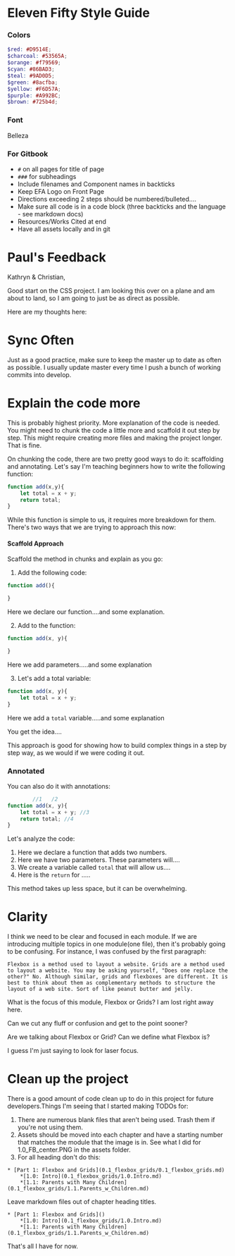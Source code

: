# Eleven Fifty Style Guide

### Colors

```scss
$red: #D9514E;
$charcoal: #53565A;
$orange: #f79569;
$cyan: #86BAD3;
$teal: #9AD0D5;
$green: #8acfba;
$yellow: #F6D57A;
$purple: #A992BC;
$brown: #725b4d;
```

### Font
Belleza

### For Gitbook
- `#` on all pages for title of page
- `###` for subheadings
- Include filenames and Component names in backticks
- Keep EFA Logo on Front Page
- Directions exceeding 2 steps should be numbered/bulleted….
- Make sure all code is in a code block (three backticks and the language - see markdown docs) 
- Resources/Works Cited at end
- Have all assets locally and in git





# Paul's Feedback
Kathryn & Christian,

Good start on the CSS project. I am looking this over on a plane and am about to land, so I am going to just be as direct as possible.


Here are my thoughts here:

# Sync Often
Just as a good practice, make sure to keep the master up to date as often as possible. I usually update master every time I push a bunch of working commits into develop. 

# Explain the code more
This is probably highest priority. More explanation of the code is needed. You might need to chunk the code a little more and scaffold it out step by step. This might require creating more files and making the project longer. That is fine. 

On chunking the code, there are two pretty good ways to do it: scaffolding and annotating. Let's say I'm teaching beginners how to write the following function:

```js
function add(x,y){
    let total = x + y;
    return total;
}
```

While this function is simple to us, it requires more breakdown for them. There's two ways that we are trying to approach this now:

#### Scaffold Approach
Scaffold the method in chunks and explain as you go:

1. Add the following code:
```js
function add(){

}
```
Here we declare our function....and some explanation.

2. Add to the function:
```js
function add(x, y){

}
```
Here we add parameters.....and some explanation

3. Let's add a total variable:
```js
function add(x, y){
    let total = x + y;
}
```
Here we add a `total` variable.....and some explanation

You get the idea....

This approach is good for showing how to build complex things in a step by step way, as we would if we were coding it out. 

### Annotated
You can also do it with annotations:
```js 
        //1   /2
function add(x, y){
    let total = x + y; //3
    return total; //4
}
```
Let's analyze the code:
1. Here we declare a function that adds two numbers. 
2. Here we have two parameters. These parameters will....
3. We create a variable called `total` that will allow us....
4. Here is the `return` for .....

This method takes up less space, but it can be overwhelming.

# Clarity
I think we need to be clear and focused in each module. If we are introducing multiple topics in one module(one file), then it's probably going to be confusing. For instance, I was confused by the first paragraph:

```
Flexbox is a method used to layout a website. Grids are a method used to layout a website. You may be asking yourself, "Does one replace the other?" No. Although similar, grids and flexboxes are different. It is best to think about them as complementary methods to structure the layout of a web site. Sort of like peanut butter and jelly.
```

What is the focus of this module, Flexbox or Grids? I am lost right away here.

Can we cut any fluff or confusion and get to the point sooner? 

Are we talking about Flexbox or Grid? Can we define what Flexbox is?

I guess I'm just saying to look for laser focus.

# Clean up the project
There is a good amount of code clean up to do in this project for future developers.Things I'm seeing that I started making TODOs for:
1. There are numerous blank files that aren't being used. Trash them if you're not using them. 
2. Assets should be moved into each chapter and have a starting number that matches the module that the image is in. See what I did for 1.0_FB_center.PNG in the assets folder. 
3. For all heading don't do this:

```
* [Part 1: Flexbox and Grids](0.1_flexbox_grids/0.1_flexbox_grids.md)
    *[1.0: Intro](0.1_flexbox_grids/1.0.Intro.md)
    *[1.1: Parents with Many Children](0.1_flexbox_grids/1.1.Parents_w_Children.md)
```

Leave markdown files out of chapter heading titles.

```
* [Part 1: Flexbox and Grids]()
    *[1.0: Intro](0.1_flexbox_grids/1.0.Intro.md)
    *[1.1: Parents with Many Children](0.1_flexbox_grids/1.1.Parents_w_Children.md)
```

That's all I have for now.



